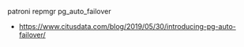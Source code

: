 patroni
repmgr
pg_auto_failover
 - https://www.citusdata.com/blog/2019/05/30/introducing-pg-auto-failover/